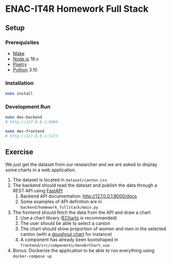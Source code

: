 # ENAC-IT4R Homework Full Stack

## Setup

### Prerequisites

- [Make](https://www.gnu.org/software/make/)
- [Node.js](https://nodejs.org/) 18.x
- [Poetry](https://python-poetry.org/)
- [Python](https://www.python.org/) 3.10

### Installation

```bash
make install
```

### Development Run

```bash
make dev-backend
# http://127.0.0.1:8000

make dev-frontend
# http://127.0.0.1:5173
```

## Exercise

We just get the dataset from our researcher and we are asked to display some charts in a web application.

1. The dataset is located in `dataset/canton.csv`
2. The backend should read the dataset and publish the data through a REST API using [FastAPI](https://fastapi.tiangolo.com/)
   1. Backend API documentation: http://127.0.0.1:8000/docs
   2. Some examples of API definition are in `backend/homework_fullstack/main.py`
3. The frontend should fetch the data from the API and draw a chart
   1. Use a chart library ([ECharts](https://echarts.apache.org/en/index.html) is recommanded)
   2. The user should be able to select a canton
   3. The chart should show proportion of women and men in the selected canton (with a [doughnut chart](https://echarts.apache.org/examples/en/editor.html?c=pie-doughnut) for instance)
   4. A component has already been bootstraped in `frontend/src/components/GenderChart.vue`
4. Bonus: Dockerize the application to be able to run everything using `docker-compose up`
